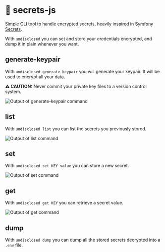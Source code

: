 # :speak_no_evil: secrets-js

Simple CLI tool to handle encrypted secrets, heavily inspired in [Symfony Secrets](https://symfony.com/doc/current/configuration/secrets.html).

With `undisclosed` you can set and store your credentials encrypted, and dump it in plain whenever you want.

## generate-keypair
With `undisclosed generate-keypair` you will generate your keypair. It will be used to encrypt all your data.

**:warning: CAUTION:** Never commit your private key files to a version control system.

![Output of generate-keypair command](docs/assets/generate-keypair.png "Output of generate-keypair command")

## list
With `undisclosed list` you can list the secrets you previously stored.

![Output of list command](docs/assets/list.png "Output of list command")

## set
With `undisclosed set KEY value` you can store a new secret.

![Output of set command](docs/assets/set.png "Output of set command")

## get
With `undisclosed get KEY` you can retrieve a secret value.

![Output of get command](docs/assets/get.png "Output of get command")

## dump
With `undisclosed dump` you can dump all the stored secrets decrypted into a `.env` file.
